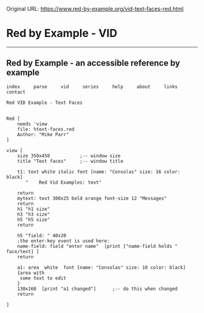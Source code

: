 Original URL: <https://www.red-by-example.org/vid-text-faces-red.html>

# Red by Example - VID

* * *

## Red by Example - an accessible reference by example

```
index     parse     vid     series     help     about     links     contact     
```

```
Red VID Example - Text Faces

 
Red [
    needs 'view
    file: %text-faces.red
    Author: "Mike Parr"
]

view [
    size 350x450           ;-- window size
    title "Text faces"     ;-- window title

    t1: text white italic font [name: "Consolas" size: 16 color: black]
       "    Red Vid Examples: text"  
     
    return
    mytext: text 300x25 bold orange font-size 12 "Messages"
    return
    h1 "h1 size"
    h3 "h3 size"
    h5 "h5 size"
    return
    
    h5 "field: " 40x20
    ;the enter-key event is used here: 
    name-field: field "enter name"  [print ["name-field holds " face/text] ]
    return  
       
    a1: area  white  font [name: "Consolas" size: 10 color: black]
    {area with
     some text to edit
    }                                                                        
    130x160  [print "a1 changed"]      ;-- do this when changed
    return 
    
]



```
